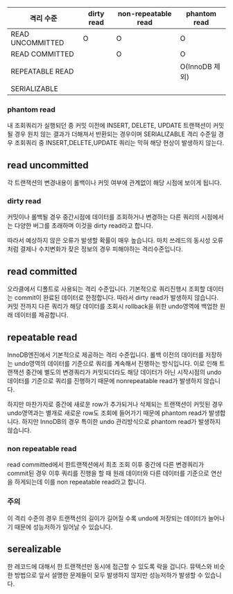 | 격리 수준        | dirty read | non-repeatable read | phantom read   |
| ---------------- | ---------- | ------------------- | -------------- |
| READ UNCOMMITTED | O          | O                   | O              |
| READ COMMITTED   |            | O                   | O              |
| REPEATABLE READ  |            |                     | O(InnoDB 제외) |
| SERIALIZABLE     |            |                     |                |


### phantom read
내 조회쿼리가 실행되던 중 커밋 이전에 INSERT, DELETE, UPDATE 트랜잭션이 커밋될 경우 원치 않는 결과가 더해져서 반환되는 경우이며 SERIALIZABLE 격리 수준일 경우 조회쿼리 중 INSERT,DELETE,UPDATE 쿼리는 막혀 해당 현상이 발생하지 않는다.

## read uncommitted
각 트랜잭션의 변경내용이 롤백이나 커밋 여부에 관계없이 해당 시점에 보이게 됩니다.

### dirty read
커밋이나 롤백될 경우 중간시점에 데이터를 조회하거나 변경하는 다른 쿼리의 시점에서는 다양한 버그를 초래하며 이것을 dirty read라고 합니다.

따라서 예상하지 않은 오류가 발생할 확률이 매우 높습니다.
마치 쓰레드의 동시성 오류처럼 결제나 수치변화가 잦은 정보의 경우 피해야하는 격리수준입니다.

## read committed
오라클에서 디폴트로 사용되는 격리 수준입니다.
기본적으로 쿼리진행시 조회할 데이터는 commit이 완료된 데이터로 한정합니다.
따라서 dirty read가 발생하지 않습니다.
커밋 전까지 다른 쿼리가 해당 데이터를 조회시 rollback을 위한 undo영역에 백업한 원래 데이터를 제공합니다.

## repeatable read
InnoDB엔진에서 기본적으로 제공하는 격리 수준입니다. 롤백 이전의 데이터를 저장하는 undo영역의 데이터를 기준으로 쿼리를 계속해서 진행하는 방식입니다. 이로 인해 트랜잭션 중간에 별도의 변경쿼리가 커밋되더라도 해당 데이터가 아닌 시작시점의 undo 데이터를 기준으로 쿼리를 진행하기 때문에 nonrepeatable read가 발생하지 않습니다. 

하지만 마찬가지로 중간에 새로운 row가 추가되거나 삭제되는 트랜잭션이 커밋된 경우 undo영역과는 별개로 새로운 row도 조회에 들어가기 때문에 phantom read가 발생합니다. 하지만 InnoDB의 경우 특이한 undo 관리방식으로 phantom read가 발생하지 않습니다.

### non repeatable read
read committed에서 한트랜잭션에서 최초 조회 이후 중간에 다른 변경쿼리가 commit된 경우 이후 쿼리를 진행을 할 때 원래 데이터와 다른 데이터를 기준으로 연산을 하게되는데 이를 non repeatable read라고 합니다.

### 주의 
이 격리 수준의 경우 트랜잭션의 길이가 길어질 수록 undo에 저장되는 데이터가 늘어나기 때문에 성능저하가 일어날 수 있습니다.

## serealizable
한 레코드에 대해서 한 트랜잭션만 동시에 접근할 수 있도록 락을 겁니다.
뮤텍스와 비슷한 방법으로 앞서 설명한 문제들이 모두 발생하지 않지만 성능저하가 발생할 수 있습니다.
